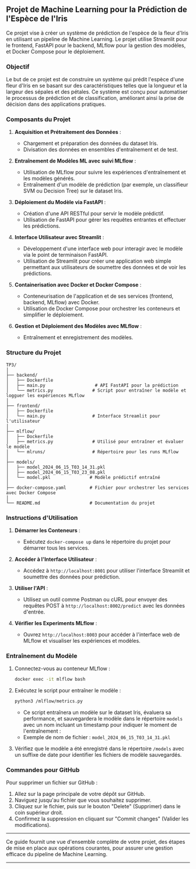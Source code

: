 ## Projet de Machine Learning pour la Prédiction de l'Espèce de l'Iris

Ce projet vise à créer un système de prédiction de l'espèce de la fleur d'Iris en utilisant un pipeline de Machine Learning. Le projet utilise Streamlit pour le frontend, FastAPI pour le backend, MLflow pour la gestion des modèles, et Docker Compose pour le déploiement.

### Objectif

Le but de ce projet est de construire un système qui prédit l'espèce d'une fleur d'Iris en se basant sur des caractéristiques telles que la longueur et la largeur des sépales et des pétales. Ce système est conçu pour automatiser le processus de prédiction et de classification, améliorant ainsi la prise de décision dans des applications pratiques.

### Composants du Projet

1. **Acquisition et Prétraitement des Données** :
   - Chargement et préparation des données du dataset Iris.
   - Divisation des données en ensembles d'entraînement et de test.

2. **Entraînement de Modèles ML avec suivi MLflow** :
   - Utilisation de MLflow pour suivre les expériences d'entraînement et les modèles générés.
   - Entraînement d'un modèle de prédiction (par exemple, un classifieur SVM ou Decision Tree) sur le dataset Iris.

3. **Déploiement du Modèle via FastAPI** :
   - Création d'une API RESTful pour servir le modèle prédictif.
   - Utilisation de FastAPI pour gérer les requêtes entrantes et effectuer les prédictions.

4. **Interface Utilisateur avec Streamlit** :
   - Développement d'une interface web pour interagir avec le modèle via le point de terminaison FastAPI.
   - Utilisation de Streamlit pour créer une application web simple permettant aux utilisateurs de soumettre des données et de voir les prédictions.

5. **Containerisation avec Docker et Docker Compose** :
   - Conteneurisation de l'application et de ses services (frontend, backend, MLflow) avec Docker.
   - Utilisation de Docker Compose pour orchestrer les conteneurs et simplifier le déploiement.

6. **Gestion et Déploiement des Modèles avec MLflow** :
   - Entraînement et enregistrement des modèles.  

### Structure du Projet

```
TP3/
│
├── backend/
│   ├── Dockerfile
│   ├── main.py                   # API FastAPI pour la prédiction
│   └── metrics.py               # Script pour entraîner le modèle et logguer les expériences MLflow
│
├── frontend/
│   ├── Dockerfile
│   └── main.py                  # Interface Streamlit pour l'utilisateur
│
├── mlflow/
│   ├── Dockerfile
│   ├── metrics.py               # Utilisé pour entraîner et évaluer le modèle
│   └── mlruns/                  # Répertoire pour les runs MLflow
│
├── models/
│   ├── model_2024_06_15_T03_14_31.pkl
│   ├── model_2024_06_15_T03_23_08.pkl
│   └── model.pkl               # Modèle prédictif entraîné
│
├── docker-compose.yaml         # Fichier pour orchestrer les services avec Docker Compose
│
└── README.md                   # Documentation du projet
```

### Instructions d'Utilisation

1. **Démarrer les Conteneurs** :
   - Exécutez `docker-compose up` dans le répertoire du projet pour démarrer tous les services.

2. **Accéder à l'Interface Utilisateur** :
   - Accédez à `http://localhost:8001` pour utiliser l'interface Streamlit et soumettre des données pour prédiction.

3. **Utiliser l'API** :
   - Utilisez un outil comme Postman ou cURL pour envoyer des requêtes POST à `http://localhost:8002/predict` avec les données d'entrée.

4. **Vérifier les Experiments MLflow** :
   - Ouvrez `http://localhost:8003` pour accéder à l'interface web de MLflow et visualiser les expériences et modèles.

### Entraînement du Modèle

1. Connectez-vous au conteneur MLflow :
   ```bash
   docker exec -it mlflow bash
   ```

2. Exécutez le script pour entraîner le modèle :
   ```bash
   python3 /mlflow/metrics.py
   ```
   - Ce script entraînera un modèle sur le dataset Iris, évaluera sa performance, et sauvegardera le modèle dans le répertoire `models` avec un nom incluant un timestamp pour indiquer le moment de l'entraînement :
   - Exemple de nom de fichier : `model_2024_06_15_T03_14_31.pkl`
       
3. Vérifiez que le modèle a été enregistré dans le répertoire `/models` avec un suffixe de date pour identifier les fichiers de modèle sauvegardés.

### Commandes pour GitHub

Pour supprimer un fichier sur GitHub :
1. Allez sur la page principale de votre dépôt sur GitHub.
2. Naviguez jusqu'au fichier que vous souhaitez supprimer.
3. Cliquez sur le fichier, puis sur le bouton "Delete" (Supprimer) dans le coin supérieur droit.
4. Confirmez la suppression en cliquant sur "Commit changes" (Valider les modifications).

---

Ce guide fournit une vue d'ensemble complète de votre projet, des étapes de mise en place aux opérations courantes, pour assurer une gestion efficace du pipeline de Machine Learning.

---------------------------------------------------------------------------------------------------------------------------------------------------------------------------------------------
